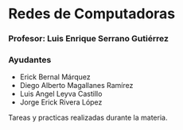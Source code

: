 # Redes de Computadoras

### Profesor: Luis Enrique Serrano Gutiérrez

### Ayudantes

- Erick Bernal Márquez
- Diego Alberto Magallanes Ramírez
- Luis Angel Leyva Castillo
- Jorge Erick Rivera López

Tareas y practicas realizadas durante la materia.
